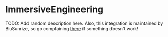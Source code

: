 # ImmersiveEngineering

TODO: Add random description here.
Also, this integration is maintained by BluSunrize, so go complaining [there](https://github.com/BluSunrize/ImmersiveEngineering/issues) if something doesn't work!
